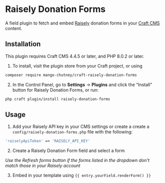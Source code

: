 # Raisely Donation Forms

A field plugin to fetch and embed [Raisely](https://raisely.com/) donation forms in your [Craft CMS](https://craftcms.com/) content.

## Installation

This plugin requires Craft CMS 4.4.5 or later, and PHP 8.0.2 or later.

1. To install, visit the plugin store from your Craft project, or using

```bash
composer require mango-chutney/craft-raisely-donation-forms
```

2. In the Control Panel, go to **Settings** → **Plugins** and click the “Install” button for Raisely Donation Forms, or run:

```bash
php craft plugin/install raisely-donation-forms
```

## Usage

1. Add your Raisely API key in your CMS settings or create a create a `config/raisely-donation-forms.php` file with the following:

```php
'raiselyApiToken' => 'RAISELY_API_KEY'
```

2. Create a Raisely Donation Form field and select a form

_Use the Refresh forms button if the forms listed in the dropdown don't match those in your Raisely account_

3. Embed in your template using `{{ entry.yourField.renderForm() }}`
